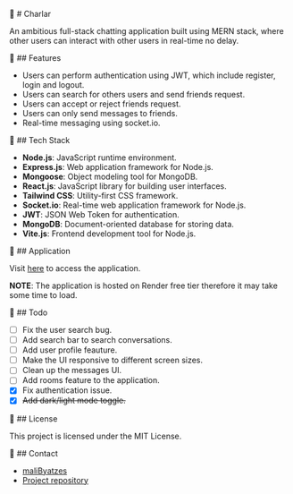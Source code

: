 🔮 # Charlar

An ambitious full-stack chatting application built using MERN stack, where other users can interact with other users in real-time no delay. 

🐉 ## Features

- Users can perform authentication using JWT, which include register, login and logout.
- Users can search for others users and send friends request.
- Users can accept or reject friends request.
- Users can only send messages to friends.
- Real-time messaging using socket.io.

🪼 ## Tech Stack

- **Node.js**: JavaScript runtime environment.
- **Express.js**: Web application framework for Node.js.
- **Mongoose**: Object modeling tool for MongoDB.
- **React.js**: JavaScript library for building user interfaces.
- **Tailwind CSS**: Utility-first CSS framework.
- **Socket.io**: Real-time web application framework for Node.js.
- **JWT**: JSON Web Token for authentication.
- **MongoDB**: Document-oriented database for storing data.
- **Vite.js**: Frontend development tool for Node.js.

🦭 ## Application

Visit [here](https://charlar.onrender.com/) to access the application.

**NOTE**: The application is hosted on Render free tier therefore it may take some time to load.

🌚 ## Todo

- [ ] Fix the user search bug.
- [ ] Add search bar to search conversations.
- [ ] Add user profile feauture.
- [ ] Make the UI responsive to different screen sizes.
- [ ] Clean up the messages UI.
- [ ] Add rooms feature to the application.
- [x] Fix authentication issue.
- [x] ~~Add dark/light mode toggle.~~

🐙 ## License

This project is licensed under the MIT License.

🦉 ## Contact

- [maliByatzes](mailto:malib2027@gmail.com)
- [Project repository](https://github.com/malibByatzes/charlar)
